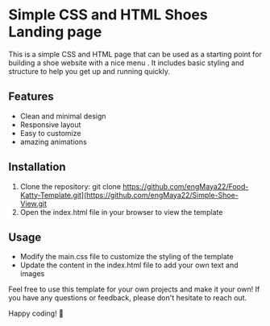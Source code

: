 # Simple CSS and HTML Shoes Landing page 

This is a simple CSS and HTML page that can be used as a starting point for building a shoe website with a nice menu . It includes basic styling and structure to help you get up and running quickly.

## Features
- Clean and minimal design
- Responsive layout
- Easy to customize
- amazing animations

## Installation
1. Clone the repository: git clone https://github.com/engMaya22/Food-Katty-Template.git](https://github.com/engMaya22/Simple-Shoe-View.git
2. Open the index.html file in your browser to view the template

## Usage
- Modify the main.css file to customize the styling of the template
- Update the content in the index.html file to add your own text and images

Feel free to use this template for your own projects and make it your own! If you have any questions or feedback, please don't hesitate to reach out.

Happy coding! 🚀
